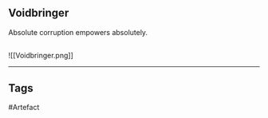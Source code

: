 ## Voidbringer
Absolute corruption empowers absolutely.
## 
![[Voidbringer.png]]

---
## Tags
#Artefact